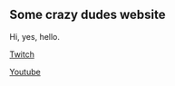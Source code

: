 ## Some crazy dudes website
Hi, yes, hello.

[Twitch](https://twitch.tv/tr3x301)

[Youtube](https://www.youtube.com/channel/UCkqQKVsm-dTMmKf7FgAx0PA)
